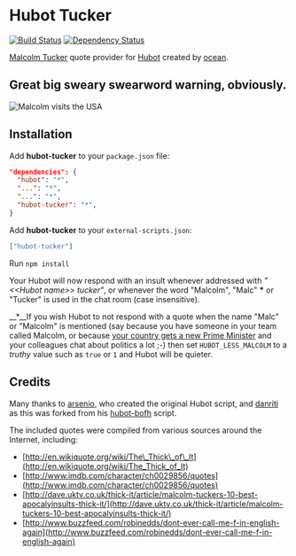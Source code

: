 # Hubot Tucker

[![Build Status](https://travis-ci.org/ocean/hubot-tucker.svg)](https://travis-ci.org/ocean/hubot-tucker) [![Dependency Status](https://david-dm.org/ocean/hubot-tucker.svg?style=flat-square)](https://david-dm.org/ocean/hubot-tucker)

[Malcolm Tucker](https://en.wikipedia.org/wiki/Malcolm_Tucker) quote provider for [Hubot](https://hubot.github.com) created by [ocean][1].

## Great big sweary swearword warning, obviously.

<img src="http://i.imgur.com/AkuwSlW.png" title="Malcolm visits the USA" />

## Installation

Add **hubot-tucker** to your `package.json` file:

```json
"dependencies": {
  "hubot": "*",
  "...": "*",
  "...": "*",
  "hubot-tucker": "*",
}
```

Add **hubot-tucker** to your `external-scripts.json`:

```json
["hubot-tucker"]
```

Run `npm install`

Your Hubot will now respond with an insult whenever addressed with *"&lt;&lt;Hubot name&gt;&gt; tucker"*, or whenever the word "Malcolm", "Malc" __*__ or "Tucker" is used in the chat room (case insensitive).

__*__If you wish Hubot to not respond with a quote when the name "Malc" or "Malcolm" is mentioned (say because you have someone in your team called Malcolm, or because [your country gets a new Prime Minister][5] and your colleagues chat about politics a lot ;-) then set `HUBOT_LESS_MALCOLM` to a *truthy* value such as `true` or `1` and Hubot will be quieter.

## Credits

Many thanks to [arsenio][2], who created the original Hubot script, and [danriti][3] as this was forked from his [hubot-bofh][4] script.

The included quotes were compiled from various sources around the Internet, including:

- [http://en.wikiquote.org/wiki/The\_Thick\_of\_It](http://en.wikiquote.org/wiki/The_Thick_of_It)
- [http://www.imdb.com/character/ch0029856/quotes](http://www.imdb.com/character/ch0029856/quotes)
- [http://dave.uktv.co.uk/thick-it/article/malcolm-tuckers-10-best-apocalyinsults-thick-it/](http://dave.uktv.co.uk/thick-it/article/malcolm-tuckers-10-best-apocalyinsults-thick-it/)
- [http://www.buzzfeed.com/robinedds/dont-ever-call-me-f-in-english-again](http://www.buzzfeed.com/robinedds/dont-ever-call-me-f-in-english-again)

[1]: https://twitter.com/ocean
[2]: https://github.com/arsenio
[3]: https://github.com/danriti
[4]: https://github.com/danriti/hubot-bofh
[5]: https://en.wikipedia.org/wiki/Malcolm_Turnbull
